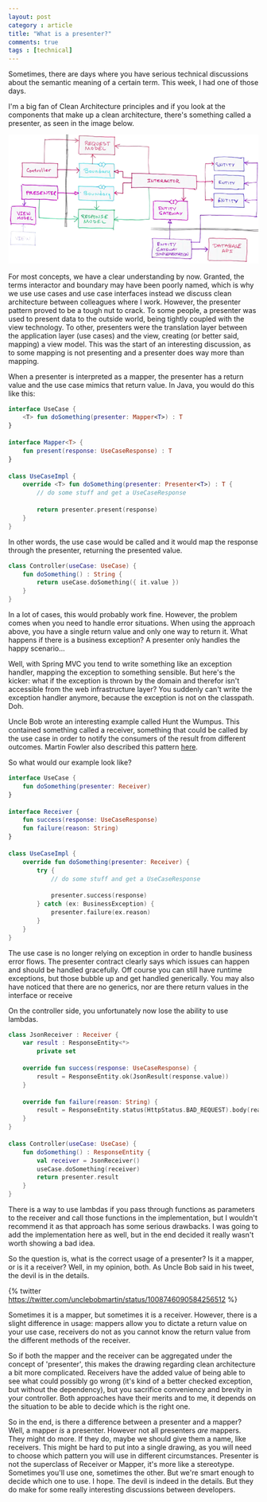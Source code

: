 ```yaml
---
layout: post
category : article
title: "What is a presenter?"
comments: true
tags : [technical]
---
```


Sometimes, there are days where you have serious technical discussions about the semantic meaning of a certain term. This week, I had one of those days.

I'm a big fan of Clean Architecture principles and if you look at the components that make up a clean architecture, there's something called a presenter, as seen in the image below.

![Clean Architecture Design](/img/CleanArchitectureDesign.png)

For most concepts, we have a clear understanding by now. Granted, the terms interactor and boundary may have been poorly named, which is why we use use cases and use case interfaces instead we discuss clean architecture between colleagues where I work. However, the presenter pattern proved to be a tough nut to crack. To some people, a presenter was used to present data to the outside world, being tightly coupled with the view technology. To other, presenters were the translation layer between the application layer (use cases) and the view, creating (or better said, mapping) a view model. This was the start of an interesting discussion, as to some mapping is not presenting and a presenter does way more than mapping.

When a presenter is interpreted as a mapper, the presenter has a return value and the use case mimics that return value. In Java, you would do this like this:

```kotlin
interface UseCase {
    <T> fun doSomething(presenter: Mapper<T>) : T
}

interface Mapper<T> {
    fun present(response: UseCaseResponse) : T
}

class UseCaseImpl {
    override <T> fun doSomething(presenter: Presenter<T>) : T {
        // do some stuff and get a UseCaseResponse
        
        return presenter.present(response)
    }
}
```

In other words, the use case would be called and it would map the response through the presenter, returning the presented value. 

```kotlin
class Controller(useCase: UseCase) {
    fun doSomething() : String {
        return useCase.doSomething({ it.value }) 
    }
}
```

In a lot of cases, this would probably work fine. However, the problem comes when you need to handle error situations. When using the approach above, you have a single return value and only one way to return it. What happens if there is a business exception? A presenter only handles the happy scenario...

Well, with Spring MVC you tend to write something like an exception handler, mapping the exception to something sensible. But here's the kicker: what if the exception is thrown by the domain and therefor isn't accessible from the web infrastructure layer? You suddenly can't write the exception handler anymore, because the exception is not on the classpath. Doh.

Uncle Bob wrote an interesting example called Hunt the Wumpus. This contained something called a receiver, something that could be called by the use case in order to notify the consumers of the result from different outcomes. Martin Fowler also described this pattern [here](https://martinfowler.com/articles/replaceThrowWithNotification.html). 

So what would our example look like?

```kotlin
interface UseCase {
    fun doSomething(presenter: Receiver)
}

interface Receiver {
    fun success(response: UseCaseResponse)
    fun failure(reason: String)
}

class UseCaseImpl {
    override fun doSomething(presenter: Receiver) {
        try {
            // do some stuff and get a UseCaseResponse

            presenter.success(response)
        } catch (ex: BusinessException) {
            presenter.failure(ex.reason)
        }
    }
}
```

The use case is no longer relying on exception in order to handle business error flows. The presenter contract clearly says which issues can happen and should be handled gracefully. Off course you can still have runtime exceptions, but those bubble up and get handled generically. You may also have noticed that there are no generics, nor are there return values in the interface or receive

On the controller side, you unfortunately now lose the ability to use lambdas. 

```kotlin
class JsonReceiver : Receiver {
    var result : ResponseEntity<*>
        private set

    override fun success(response: UseCaseResponse) {
        result = ResponseEntity.ok(JsonResult(response.value))
    }  

    override fun failure(reason: String) {
        result = ResponseEntity.status(HttpStatus.BAD_REQUEST).body(reason)
    }
}

class Controller(useCase: UseCase) {
    fun doSomething() : ResponseEntity {
        val receiver = JsonReceiver()
        useCase.doSomething(receiver) 
        return presenter.result
    }
}
```

There is a way to use lambdas if you pass through functions as parameters to the receiver and call those functions in the implementation, but I wouldn't recommend it as that approach has some serious drawbacks. I was going to add the implementation here as well, but in the end decided it really wasn't worth showing a bad idea.

So the question is, what is the correct usage of a presenter? Is it a mapper, or is it a receiver? Well, in my opinion, both. As Uncle Bob said in his tweet, the devil is in the details.

{% twitter https://twitter.com/unclebobmartin/status/1008746090584256512 %}

Sometimes it is a mapper, but sometimes it is a receiver. However, there is a slight difference in usage: mappers allow you to dictate a return value on your use case, receivers do not as you cannot know the return value from the different methods of the receiver.

So if both the mapper and the receiver can be aggregated under the concept of 'presenter', this makes the drawing regarding clean architecture a bit more complicated. Receivers have the added value of being able to see what could possibly go wrong (it's kind of a better checked exception, but without the dependency), but you sacrifice conveniency and brevity in your controller. Both approaches have their merits and to me, it depends on the situation to be able to decide which is the right one.

So in the end, is there a difference between a presenter and a mapper? Well, a mapper _is_ a presenter. However not all presenters _are_ mappers. They might do more. If they do, maybe we should give them a name, like receivers. This might be hard to put into a single drawing, as you will need to choose which pattern you will use in different circumstances. Presenter is not the superclass of Receiver or Mapper, it's more like a stereotype. Sometimes you'll use one, sometimes the other. But we're smart enough to decide which one to use. I hope. The devil is indeed in the details. But they do make for some really interesting discussions between developers.
